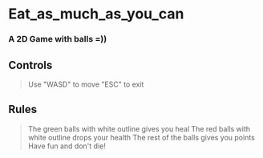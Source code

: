 # Eat_as_much_as_you_can
### A 2D Game with balls =))

## Controls
> Use "WASD" to move
> "ESC" to exit

## Rules
> The green balls with white outline gives you heal
> The red balls with white outline drops your health
> The rest of the balls gives you points
> Have fun and don't die!